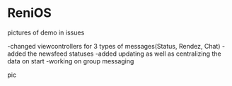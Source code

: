 # ReniOS
pictures of demo in issues

-changed viewcontrollers for 3 types of messages(Status, Rendez, Chat)
-added the newsfeed statuses
-added updating as well as centralizing the data on start
-working on group messaging


pic
